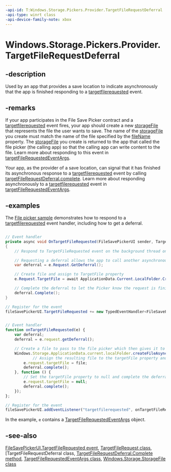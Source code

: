 ```yaml
---
-api-id: T:Windows.Storage.Pickers.Provider.TargetFileRequestDeferral
-api-type: winrt class
-api-device-family-note: xbox
---
```


<!-- Class syntax.
public class TargetFileRequestDeferral : Windows.Storage.Pickers.Provider.ITargetFileRequestDeferral
-->

# Windows.Storage.Pickers.Provider.TargetFileRequestDeferral

## -description
Used by an app that provides a save location to indicate asynchronously that the app is finished responding to a [targetfilerequested](filesavepickerui_targetfilerequested.md) event.

## -remarks
If your app participates in the File Save Picker contract and a [targetfilerequested](filesavepickerui_targetfilerequested.md) event fires, your app should create a new [storageFile](../windows.storage/storagefile.md) that represents the file the user wants to save. The name of the [storageFile](../windows.storage/storagefile.md) you create must match the name of the file specified by the [fileName](filesavepickerui_filename.md) property. The [storageFile](../windows.storage/storagefile.md) you create is returned to the app that called the file picker (the calling app) so that the calling app can write content to the file. Learn more about responding to this event in [targetFileRequestedEventArgs](targetfilerequestedeventargs.md).

Your app, as the provider of a save location, can signal that it has finished its asynchronous response to a [targetfilerequested](filesavepickerui_targetfilerequested.md) event by calling [targetFileRequestDeferral.complete](targetfilerequestdeferral_complete_1807836922.md). Learn more about responding asynchronously to a [targetfilerequested](filesavepickerui_targetfilerequested.md) event in [targetFileRequestedEventArgs](targetfilerequestedeventargs.md).

## -examples
The [File picker sample](http://code.msdn.microsoft.com/windowsapps/File-picker-sample-9f294cba) demonstrates how to respond to a [targetfilerequested](filesavepickerui_targetfilerequested.md) event handler, including how to get a deferral.

```csharp

// Event handler
private async void OnTargetFileRequested(FileSavePickerUI sender, TargetFileRequestedEventArgs e)
{
    // Respond to TargetFileRequested event on the background thread on which it was raised

    // Requesting a deferral allows the app to call another asynchronous method and complete the request at a later time
    var deferral = e.Request.GetDeferral();

    // Create file and assign to TargetFile property
    e.Request.TargetFile = await ApplicationData.Current.LocalFolder.CreateFileAsync(sender.FileName, CreationCollisionOption.GenerateUniqueName);

    // Complete the deferral to let the Picker know the request is finished
    deferral.Complete();
}

// Register for the event
fileSavePickerUI.TargetFileRequested += new TypedEventHandler<FileSavePickerUI, TargetFileRequestedEventArgs>(OnTargetFileRequested);
```

```javascript

// Event handler
function onTargetFileRequested(e) {
    var deferral;
    deferral = e.request.getDeferral();

    // Create a file to pass to the file picker which then gives it to the calling app
    Windows.Storage.ApplicationData.current.localFolder.createFileAsync(fileSavePickerUI.fileName).done(function (file) {
            // Assign the resulting file to the targetFile property and complete the deferral to indicate success
        e.request.targetFile = file;
        deferral.complete();
    }, function () {
        // Set the targetFile property to null and complete the deferral to indicate failure
        e.request.targetFile = null;
        deferral.complete();
    });
};

// Register for the event
fileSavePickerUI.addEventListener("targetfilerequested", onTargetFileRequested, false);
```

In the example, `e` contains a [TargetFileRequestedEventArgs](targetfilerequestedeventargs.md) object.

## -see-also
[FileSavePickerUI.TargetFileRequested event](filesavepickerui_targetfilerequested.md), [TargetFileRequest class](targetfilerequest.md), [TargetFileRequestDeferral class, [TargetFileRequestDeferral.Complete method](targetfilerequestdeferral_complete_1807836922.md), [TargetFileRequestedEventArgs class](targetfilerequestedeventargs.md), [Windows.Storage.StorageFile class](../windows.storage/storagefile.md)
